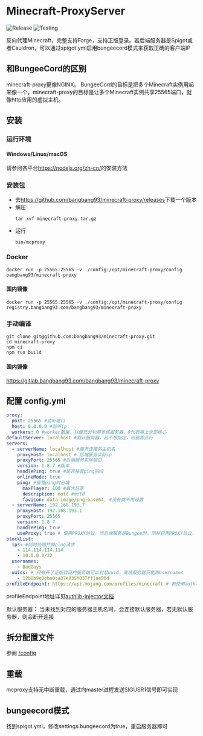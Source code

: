 # Minecraft-ProxyServer 
![Release](https://github.com/bangbang93/minecraft-proxy/workflows/Release/badge.svg)
![Testing](https://github.com/bangbang93/minecraft-proxy/workflows/Testing/badge.svg)

反向代理Minecraft，完整支持Forge，支持正版登录。若后端服务器是Spigot或者Cauldron，可以通过spigot.yml启用bungeecord模式来获取正确的客户端IP

## 和BungeeCord的区别
minecraft-proxy更像NGINX。
BungeeCord的目标是把多个Minecraft实例用起来像一个，minecraft-proxy的目标是让多个Minecraft实例共享25565端口，就像http应用的虚拟主机。

## 安装
### 运行环境
#### Windows/Linux/macOS
请参阅各平台<https://nodejs.org/zh-cn/>的安装方法
### 安装包
- 去<https://github.com/bangbang93/minecraft-proxy/releases>下载一个版本
- 解压
    ```shell script
    tar xvf minecraft-proxy.tar.gz
    ```
- 运行
    ```shell script
    bin/mcproxy
    ```
### Docker
```shell script
docker run -p 25565:25565 -v ./config:/opt/minecraft-proxy/config bangbang93/minecraft-proxy
```
#### 国内镜像
```shell
docker run -p 25565:25565 -v ./config:/opt/minecraft-proxy/config registry.bangbang93.com/bangbang93/minecraft-proxy
```
### 手动编译
```shell script
git clone git@github.com:bangbang93/minecraft-proxy.git
cd minecraft-proxy
npm ci
npm run build
```
#### 国内镜像
https://gitlab.bangbang93.com/bangbang93/minecraft-proxy

## 配置 config.yml
```yaml
proxy:
  port: 25565 #监听端口
  host: 0.0.0.0 #监听ip
  workers: 0 #worker数量，以便充分利用多核服务器，0代表用上全部核心
defaultServer: localhost #默认服务器，若不想指定，则删除此行
servers:
  - serverName: localhost #服务连接的主机名
    proxyHost: localhost # 后端服务实际ip
    proxyPort: 25565 #后端服务实际端口
    version: 1.8.7 #版本
    handlePing: true #是否接管ping响应
    onlineMode: true
    ping: #接管ping时必填
      maxPlayer: 100 #最大玩家
      description: motd #motd
      favicon: data:image/png;base64, #没有就不用设置
  - serverName: 192.168.193.7
    proxyHost: 192.168.193.1
    proxyPort: 25565
    version: 1.8.7
    handlePing: true
    useProxy: true # 使用PROXY协议，当后端服务是Bungee时，同样启用PROXY协议，可以正确获取客户端IP
blockList:
  ips: #同时会阻拦掉ping请求
    - 114.114.114.114
    - 10.0.0.0/32
  usernames:
    - BadGays
  uuids: # 只有开了正版验证的服务端可以封禁uuid，离线服务器只能用usernames
    - 12b8b9e0eba0ca37e935f037ff1ae90d
profileEndpoint: https://api.mojang.com/profiles/minecraft # 若使用authlib-injector，则将改地址替换为对应的api地址
```

profileEndpoint地址详见[authlib-injector文档](https://github.com/yushijinhun/authlib-injector/wiki/Yggdrasil-%E6%9C%8D%E5%8A%A1%E7%AB%AF%E6%8A%80%E6%9C%AF%E8%A7%84%E8%8C%83#%E6%8C%89%E5%90%8D%E7%A7%B0%E6%89%B9%E9%87%8F%E6%9F%A5%E8%AF%A2%E8%A7%92%E8%89%B2)

默认服务器： 当未找到对应的服务器主机名时，会连接默认服务器，若无默认服务器，则会断开连接

## 拆分配置文件
参阅 [/config](/config)

## 重载
mcproxy支持无中断重载，通过向master进程发送SIGUSR1信号即可实现

## bungeecord模式
找到spigot.yml，修改settings.bungeecord为true，重启服务器即可
